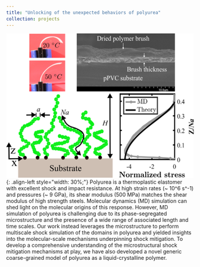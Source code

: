```yaml
---
title: "Unlocking of the unexpected behaviors of polyurea"
collection: projects
---
```


![styled-image](/images/polymer_brush.png){: .align-left style="width: 30%;"} Polyurea is a thermoplastic elastomer with excellent shock and impact resistance. At high strain rates (~ 10^6 s^-1) and pressures (~ 9 GPa), its shear modulus (500 MPa) matches the shear modulus of high strength steels. Molecular dynamics (MD) simulation can shed light on the molecular origins of this response. However, MD simulation of polyurea is challenging due to its phase-segregated microstructure and the presence of a wide range of associated length and time scales. Our work instead leverages the microstructure to perform multiscale shock simulation of the domains in polyurea and yielded insights into the molecular-scale mechanisms underpinning shock mitigation. To develop a comprehensive understanding of the microstructural shock mitigation mechanisms at play, we have also developed a novel generic coarse-grained model of polyurea as a liquid-crystalline polymer.

